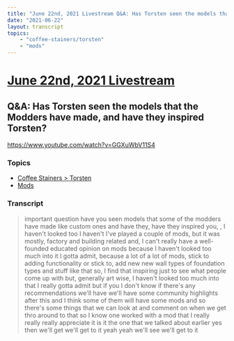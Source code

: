 ```yaml
---
title: "June 22nd, 2021 Livestream Q&A: Has Torsten seen the models that the Modders have made, and have they inspired Torsten?"
date: "2021-06-22"
layout: transcript
topics:
    - "coffee-stainers/torsten"
    - "mods"
---
```

# [June 22nd, 2021 Livestream](../2021-06-22.md)
## Q&A: Has Torsten seen the models that the Modders have made, and have they inspired Torsten?
https://www.youtube.com/watch?v=GGXuWbV11S4

### Topics
* [Coffee Stainers > Torsten](../topics/coffee-stainers/torsten.md)
* [Mods](../topics/mods.md)

### Transcript

> important question have you seen models that some of the modders have made like custom ones and have they, have they inspired you, , I haven't looked too I haven't I've played a couple of mods, but it was mostly, factory and building related and, I can't really have a well-founded educated opinion on mods because I haven't looked too much into it I gotta admit, because a lot of a lot of mods, stick to adding functionality or stick to, add new new wall types of foundation types and stuff like that so, I find that inspiring just to see what people come up with but, generally art wise, I haven't looked too much into that I really gotta admit but if you I don't know if there's any recommendations we'll have we'll have some community highlights after this and I think some of them will have some mods and so there's some things that we can look at and comment on when we get thro around to that so I know one worked with a mod that I really really really appreciate it is it the one that we talked about earlier yes then we'll get we'll get to it yeah yeah we'll see we'll get to it
